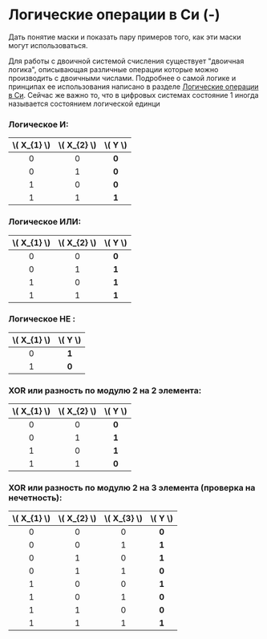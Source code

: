 # Логические операции в Си (-)

Дать понятие маски и показать пару примеров того, как эти маски могут использоваться.


Для работы с двоичной системой счисления существует "двоичная логика", описывающая различные операции которые можно производить с двоичными числами. Подробнее о самой логике и принципах ее использования написано в разделе [Логические операции в Си](https://trimple.github.io/stm32-stand-manual/theory/C_logic_operations.html). Сейчас же важно то, что в цифровых системах состояние 1 иногда называется состоянием логической единци

### Логическое И:

| \\( X_{1} \\) | \\( X_{2} \\) | \\( Y \\) |
|:-------------:|:-------------:|:---------:|
| 0             | 0             | **0**     |
| 0             | 1             | **0**     |
| 1             | 0             | **0**     |
| 1             | 1             | **1**     |

### Логическое ИЛИ:

| \\( X_{1} \\) | \\( X_{2} \\) | \\( Y \\) |
|:-------------:|:-------------:|:---------:|
| 0             | 0             | **0**     |
| 0             | 1             | **1**     |
| 1             | 0             | **1**     |
| 1             | 1             | **1**     |

### Логическое НЕ :

| \\( X_{1} \\) |  \\( Y \\) |
|:-------------:|:----------:|
| 0             | **1**      |
| 1             | **0**      |

### XOR или разность по модулю 2 на 2 элемента:

| \\( X_{1} \\) | \\( X_{2} \\) | \\( Y \\) |
|:-------------:|:-------------:|:---------:|
| 0             | 0             | **0**     |
| 0             | 1             | **1**     |
| 1             | 0             | **1**     |
| 1             | 1             | **0**     |

### XOR или разность по модулю 2 на 3 элемента (проверка на нечетность):

| \\( X_{1} \\) | \\( X_{2} \\) | \\( X_{3} \\) | \\( Y \\) |
|:-------------:|:-------------:|:-------------:|:---------:|
|       0       |       0       |       0       | **0**     |
|       0       |       0       |       1       | **1**     |
|       0       |       1       |       0       | **1**     |
|       0       |       1       |       1       | **0**     |
|       1       |       0       |       0       | **1**     |
|       1       |       0       |       1       | **0**     |
|       1       |       1       |       0       | **0**     |
|       1       |       1       |       1       | **1**     |

